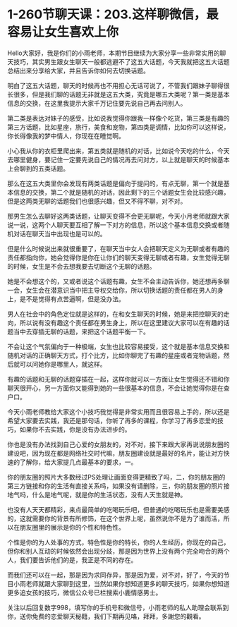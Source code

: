 # 1-260节聊天课：203.这样聊微信，最容易让女生喜欢上你

Hello大家好，我是你们的小雨老师，本期节目继续为大家分享一些非常实用的聊天技巧，其实男生跟女生聊天一般都逃避不了这五大话题，今天我就把这五大话题总结出来分享给大家，并且告诉你如何去切换话题。

明白了这五大话题，聊天的时候再也不用担心无话可说了，不管我们跟妹子聊得很长很多，但是我们聊的话题无非就是这五大类，究竟是哪五大类呢？第一类是基本信息的交换，在这里我提示大家千万记住要先说自己再去问别人。

第二类是表达对妹子的感受，比如说我觉得你跟我一样像个吃货，第三类是有趣的第三方话题，比如星座，旅行，美食和宠物，第四类是调情，比如你可以这样说，你长得像我的梦中情人，你现在在睡觉啊。

小心我从你的衣柜里爬出来，第五类就是随机的对话，比如说今天吃的什么，今天去哪里健身，要记住一定要先说自己的情况再去问对方，以上就是聊天的时候基本上会聊到的五类话题。

那么在这五大类里你会发现有两类话题是偏向于提问的，有点无聊，第一个就是基本信息的交换，第二个就是随机的对话，因此剩下的三个话题女生会比较感兴趣，但是这两类无聊的话题我们也很感兴趣，但又不得不聊，对不对。

那男生怎么去聊好这两类话题，让聊天变得不会更无聊呢，今天小月老师就跟大家说一说，这两个人聊天要互相了解一下对方的信息，所以这个基本信息交换或者随机对话在聊天当中出现也是可以的。

但是什么时候说出来就很重要了，在聊天当中女人会把聊天定义为无聊或者有趣的责任都指向你，她会觉得你是你在让你们的聊天变得无聊或者有趣，女生觉得无聊的时候，女生是不会去想我要去切断这个无聊的话题。

她是不会想这个的，又或者说这个话题有趣，女生不会主动告诉你，她还想再多聊一会，女生会在潜意识当中把主导权交给你，所以切换话题的责任都在男人的身上，是不是觉得有点苦逼啊，但是没办法。

男人在社会中的角色定位就是这样的，在和女生聊天的时候，她是来把控聊天的走向，所以说有没有趣这个责任都在男生身上，所以在这里建议大家可以在有趣的话题当中去穿插无聊的话题，来把这个话题平衡一下。

不会让这个气氛偏向于一种极端，女生也比较容易接受，这个就是基本信息交换和随机对话的正确聊天方式，打个比方，比如你聊完了有趣的星座或者宠物话题，然后就可以问她你是哪里人，就这样。

有趣的话题和无聊的话题穿插在一起，这样你就可以一方面让女生觉得还不错和你聊天很开心，另一方面你又能得到她的一些很基本的信息，不会让她觉得你是在查户口。

今天小雨老师教给大家这个小技巧我觉得是非常实用而且很容易上手的，所以还是希望大家要去实践，我还是那句话，你听了再多的课程，你学习了再多恋爱的技巧，如果你不去实践，你是没有办法进步的。

你也是没有办法找到自己心爱的女朋友的，对不对，接下来跟大家再说说朋友圈的建设吧，因为现在都是网络社交时代嘛，朋友圈建设就是最好的名片，能让对方快速的了解你，给大家提几点最基本的要求，一。

你的朋友圈的照片大多数经过PS处理让画面变得更精致了吗，二，你的朋友圈的第三方链接和你的生活有直接关系吗，如果没有请删除，三，你的朋友圈的照片接地气吗，什么是地气呢，就是你的生活状态，没有人天生就是神。

也没有人天天都精彩，来点最简单的吃喝玩乐吧，但普通的吃喝玩乐也是需要美感的，这就需要你的背景有所修饰，在这个世界上呢，虽然说你不是为了谁而活，所以在朋友圈里的展示是你的个性和特色性。

个性是你的为人处事的方式，特色性是你的特长，你的人生经历，你现在的自己，但你和别人互动的时候依然会出现分歧，那是因为世界上没有两个完全吻合的两个人，我们要告诉他们的是，我正是不同的存在。

而我们还可以在一起，那是因为求同存异，那是因为爱，对不对，好了，今天的节目小雨老师就跟大家聊到这里，当然如果你想知道更多的聊天技巧，如果你想知道更多追女孩的技巧，微信公众号已栏搜索小鹿情感男士。

关注以后回复数字998，填写你的手机号和微信号，小雨老师的私人助理会联系到你，送你免费的恋爱聊天秘籍，我们下期再见咯，拜拜，多謝您的觀看。

